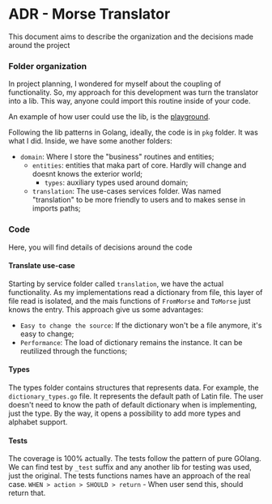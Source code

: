 # ADR - Morse Translator

This document aims to describe the organization and the decisions made around the project

### Folder organization
In project planning, I wondered for myself about the coupling of functionality. So, my approach for this development was turn the translator into a lib. This way, anyone could import this routine inside of your code.

An example of how user could use the lib, is the [playground](pkg\docs\playground.md).

Following the lib patterns in Golang, ideally, the code is in `pkg` folder. It was what I did. Inside, we have some another folders:
* `domain`: Where I store the "business" routines and entities;
    * `entities`: entities that maka part of core. Hardly will change and doesnt knows the exterior world;
        * `types`: auxiliary types used around domain;
    * `translation`: The use-cases services folder. Was named "translation" to be more friendly to users and to makes sense in imports paths;

### Code

Here, you will find details of decisions around the code

#### Translate use-case
Starting by service folder called `translation`, we have the actual functionality. As my implementations read a dictionary from file, this layer of file read is isolated, and the mais functions of `FromMorse` and `ToMorse` just knows the entry. This approach give us some advantages:
* `Easy to change the source`: If the dictionary won't be a file anymore, it's easy to change;
* `Performance`: The load of dictionary remains the instance. It can be reutilized through the functions;

#### Types
The types folder contains structures that represents data. For example, the `dictionary_types.go` file. It represents the default path of Latin file. The user doesn't need to know the path of default dictionary when is implementing, just the type. By the way, it opens a possibility to add more types and alphabet support.

#### Tests
The coverage is 100% actually. The tests follow the pattern of pure GOlang. We can find test by `_test` suffix and any another lib for testing was used, just the original.
The tests functions names have an approach of the real case. `WHEN > action > SHOULD > return` - When user send this, should return that.
